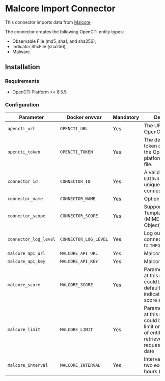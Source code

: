 # Malcore Import Connector

This connector imports data from [Malcore](https://malcore.io/)

The connector creates the following OpenCTI entity types:

- Observable File (md5, sha1, and sha256),
- Indicator StixFile (sha256),
- Malware.

## Installation

### Requirements

- OpenCTI Platform >= 6.5.5

### Configuration

| Parameter             | Docker envvar         | Mandatory | Description                                                                                                                           |
|-----------------------|-----------------------|-----------|---------------------------------------------------------------------------------------------------------------------------------------|
| `opencti_url`         | `OPENCTI_URL`         | Yes       | The URL of the OpenCTI platform.                                                                                                      |
| `opencti_token`       | `OPENCTI_TOKEN`       | Yes       | The default admin token configured in the OpenCTI platform parameters file.                                                           |
| `connector_id`        | `CONNECTOR_ID`        | Yes       | A valid arbitrary `UUIDv4` that must be unique for this connector.                                                                    |
| `connector_name`      | `CONNECTOR_NAME`      | Yes       | Option `Malcore`                                                                                                                      |
| `connector_scope`     | `CONNECTOR_SCOPE`     | Yes       | Supported scope: Template Scope (MIME Type or Stix Object)                                                                            |
| `connector_log_level` | `CONNECTOR_LOG_LEVEL` | Yes       | Log output for the connector. Defaults to `INFO`                                                                                      |
| `malcore_api_url`     | `MALCORE_API_URL`     | Yes       | Malcore API URL                                                                                                                       |
| `malcore_api_key`     | `MALCORE_API_KEY`     | Yes       | Malcore API Key                                                                                                                       |
| `malcore_score`       | `MALCORE_SCORE`       | Yes       | Parameter not used at this moment, but could be used as a default indicator/observable score at a later date                          |
| `malcore_limit`       | `MALCORE_LIMIT`       | Yes       | Parameter not used at this moment, but could be used as a limit on the number of entities to be retrieved per request at a later date |
| `malcore_interval`    | `MALCORE_INTERVAL`    | Yes       | Interval between two executions, in hours (must be > 1)                                                                               |

